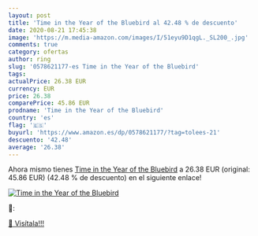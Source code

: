 ```yaml
---
layout: post
title: 'Time in the Year of the Bluebird al 42.48 % de descuento'
date: 2020-08-21 17:45:38
image: 'https://m.media-amazon.com/images/I/51eyu9D1qgL._SL200_.jpg'
comments: true
category: ofertas
author: ring
slug: '0578621177-es Time in the Year of the Bluebird'
tags: 
actualPrice: 26.38 EUR
currency: EUR
price: 26.38
comparePrice: 45.86 EUR
prodname: 'Time in the Year of the Bluebird'
country: 'es'
flag: '🇪🇸'
buyurl: 'https://www.amazon.es/dp/0578621177/?tag=tolees-21'
descuento: '42.48'
average: '26.38'
---
```


Ahora mismo tienes [Time in the Year of the Bluebird](https://www.amazon.es/dp/0578621177/?tag=tolees-21) a 26.38 EUR (original: 45.86 EUR) (42.48 %  de descuento) en el siguiente enlace!

[![Time in the Year of the Bluebird](https://m.media-amazon.com/images/I/51eyu9D1qgL._SL200_.jpg)](https://www.amazon.es/dp/0578621177/?tag=tolees-21)

🔎:


[🛒 Visítala!!!](https://www.amazon.es/dp/0578621177/?tag=tolees-21)
